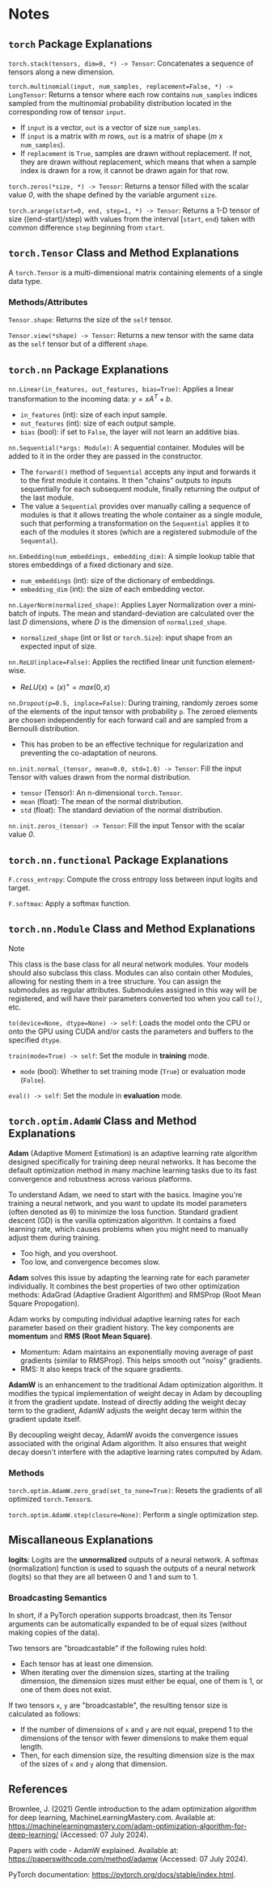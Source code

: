 # Notes

## `torch` Package Explanations
`torch.stack(tensors, dim=0, *) -> Tensor`: Concatenates a sequence of tensors along a new dimension.

`torch.multinomial(input, num_samples, replacement=False, *) -> LongTensor`: Returns a tensor where each row contains `num_samples` indices sampled from the multinomial probability distribution located in the corresponding row of tensor `input`.
- If `input` is a vector, `out` is a vector of size `num_samples`.
- If `input` is a matrix with *m* rows, `out` is a matrix of shape (*m* x `num_samples`).
- If `replacement` is `True`, samples are drawn without replacement. If not, they are drawn without replacement, which means that when a sample index is drawn for a row, it cannot be drawn again for that row.

`torch.zeros(*size, *) -> Tensor`: Returns a tensor filled with the scalar value *0*, with the shape defined by the variable argument `size`.

`torch.arange(start=0, end, step=1, *) -> Tensor`: Returns a 1-D tensor of size ((end-start)/step) with values from the interval [`start`, `end`) taken with common difference `step` beginning from `start`.

## `torch.Tensor` Class and Method Explanations
A `torch.Tensor` is a multi-dimensional matrix containing elements of a single data type.

### Methods/Attributes
`Tensor.shape`: Returns the size of the `self` tensor.

`Tensor.view(*shape) -> Tensor`: Returns a new tensor with the same data as the `self` tensor but of a different `shape`.

## `torch.nn` Package Explanations
`nn.Linear(in_features, out_features, bias=True)`: Applies a linear transformation to the incoming data: $y = xA^T + b$.
- `in_features` (int): size of each input sample.
- `out_features` (int): size of each output sample.
- `bias` (bool): if set to `False`, the layer will not learn an additive bias.

`nn.Sequential(*args: Module)`: A sequential container. Modules will be added to it in the order they are passed in the constructor.
- The `forward()` method of `Sequential` accepts any input and forwards it to the first module it contains. It then "chains" outputs to inputs sequentially for each subsequent module, finally returning the output of the last module.
- The value a `Sequential` provides over manually calling a sequence of modules is that it allows treating the whole container as a single module, such that performing a transformation on the `Sequential` applies it to each of the modules it stores (which are a registered submodule of the `Sequental`).

`nn.Embedding(num_embeddings, embedding_dim)`: A simple lookup table that stores embeddings of a fixed dictionary and size.
- `num_embeddings` (int): size of the dictionary of embeddings.
- `embedding_dim` (int): the size of each embedding vector.

`nn.LayerNorm(normalized_shape)`: Applies Layer Normalization over a mini-batch of inputs. The mean and standard-deviation are calculated over the last *D* dimensions, where *D* is the dimension of `normalized_shape`.
- `normalized_shape` (int or list or `torch.Size`): input shape from an expected input of size.

`nn.ReLU(inplace=False)`: Applies the rectified linear unit function element-wise.
- $ReLU(x) = (x)^+ = max(0,x)$

`nn.Dropout(p=0.5, inplace=False)`: During training, randomly zeroes some of the elements of the input tensor with probability `p`. The zeroed elements are chosen independently for each forward call and are sampled from a Bernoulli distribution.
- This has proben to be an effective technique for regularization and preventing the co-adaptation of neurons.

`nn.init.normal_(tensor, mean=0.0, std=1.0) -> Tensor`: Fill the input Tensor with values drawn from the normal distribution.
- `tensor` (Tensor): An n-dimensional `torch.Tensor`.
- `mean` (float): The mean of the normal distribution.
- `std` (float): The standard deviation of the normal distribution.

`nn.init.zeros_(tensor) -> Tensor`: Fill the input Tensor with the scalar value *0*.

## `torch.nn.functional` Package Explanations
`F.cross_entropy`: Compute the cross entropy loss between input logits and target.

`F.softmax`: Apply a softmax function.

## `torch.nn.Module` Class and Method Explanations
> [!NOTE]
> This class is the base class for all neural network modules. Your models should also subclass this class.
> Modules can also contain other Modules, allowing for nesting them in a tree structure. You can assign the submodules as regular attributes. Submodules assigned in this way will be registered, and will have their parameters converted too when you call `to()`, etc.

`to(device=None, dtype=None) -> self`: Loads the model onto the CPU or onto the GPU using CUDA and/or casts the parameters and buffers to the specified `dtype`.

`train(mode=True) -> self`: Set the module in **training** mode.
- `mode` (bool): Whether to set training mode (`True`) or evaluation mode (`False`).

`eval() -> self`: Set the module in **evaluation** mode.

## `torch.optim.AdamW` Class and Method Explanations
**Adam** (Adaptive Moment Estimation) is an adaptive learning rate algorithm designed specifically for training deep neural networks.
It has become the default optimization method in many machine learning tasks due to its fast convergence and robustness across various platforms.

To understand Adam, we need to start with the basics. Imagine you're training a neural network, and you want to update its model parameters (often denoted as θ) to minimize the loss function.
Standard gradient descent (GD) is the vanilla optimization algorithm. It contains a fixed learning rate, which causes problems when you might need to manually adjust them during training.
- Too high, and you overshoot.
- Too low, and convergence becomes slow.

**Adam** solves this issue by adapting the learning rate for each parameter individually. It combines the best properties of two other optimization methods: AdaGrad (Adaptive Gradient Algorithm) and RMSProp (Root Mean Square Propogation).

Adam works by computing individual adaptive learning rates for each parameter based on their gradient history. The key components are **momentum** and **RMS (Root Mean Square)**.
- Momentum: Adam maintains an exponentially moving average of past gradients (similar to RMSProp). This helps smooth out "noisy" gradients.
- RMS: It also keeps track of the square gradients.

**AdamW** is an enhancement to the traditional Adam optimization algorithm. It modifies the typical implementation of weight decay in Adam by decoupling it from the gradient update.
Instead of directly adding the weight decay term to the gradient, AdamW adjusts the weight decay term within the gradient update itself.

By decoupling weight decay, AdamW avoids the convergence issues associated with the original Adam algorithm. It also ensures that weight decay doesn't interfere with the adaptive learning rates computed by Adam.

### Methods
`torch.optim.AdamW.zero_grad(set_to_none=True)`: Resets the gradients of all optimized `torch.Tensor`s.

`torch.optim.AdamW.step(closure=None)`: Perform a single optimization step.

## Miscallaneous Explanations
**logits**: Logits are the **unnormalized** outputs of a neural network. A softmax (normalization) function is used to squash the outputs of a neural network (logits) so that they are all between 0 and 1 and sum to 1.

### Broadcasting Semantics
In short, if a PyTorch operation supports broadcast, then its Tensor arguments can be automatically expanded to be of equal sizes (without making copies of the data).

Two tensors are "broadcastable" if the following rules hold:
- Each tensor has at least one dimension.
- When iterating over the dimension sizes, starting at the trailing dimension, the dimension sizes must either be equal, one of them is 1, or one of them does not exist.

If two tensors `x`, `y` are "broadcastable", the resulting tensor size is calculated as follows:
- If the number of dimensions of `x` and `y` are not equal, prepend 1 to the dimensions of the tensor with fewer dimensions to make them equal length.
- Then, for each dimension size, the resulting dimension size is the max of the sizes of `x` and `y` along that dimension.

## References 
Brownlee, J. (2021) Gentle introduction to the adam optimization algorithm for deep learning, MachineLearningMastery.com. Available at: https://machinelearningmastery.com/adam-optimization-algorithm-for-deep-learning/ (Accessed: 07 July 2024).

Papers with code - AdamW explained. Available at: https://paperswithcode.com/method/adamw (Accessed: 07 July 2024).

PyTorch documentation: https://pytorch.org/docs/stable/index.html.
